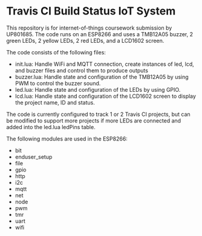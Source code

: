 # Travis CI Build Status IoT System
 
This repository is for internet-of-things coursework submission by UP801685.
The code runs on an ESP8266 and uses a TMB12A05 buzzer, 2 green LEDs, 2 yellow LEDs, 2 red LEDs, and a LCD1602 screen.

The code consists of the following files:
- init.lua: Handle WiFi and MQTT connection, create instances of led, lcd, and buzzer files and control them to produce outputs
- buzzer.lua: Handle state and configuration of the TMB12A05 by using PWM to control the buzzer sound.
- led.lua: Handle state and configuration of the LEDs by using GPIO.
- lcd.lua: Handle state and configuration of the LCD1602 screen to display the project name, ID and status.

The code is currently configured to track 1 or 2 Travis CI projects, but can be modified to support more projects if more LEDs are connected and added into the led.lua ledPins table.

The following modules are used in the ESP8266:
- bit
- enduser_setup
- file
- gpio
- http
- i2c
- mqtt
- net
- node
- pwm
- tmr
- uart
- wifi

